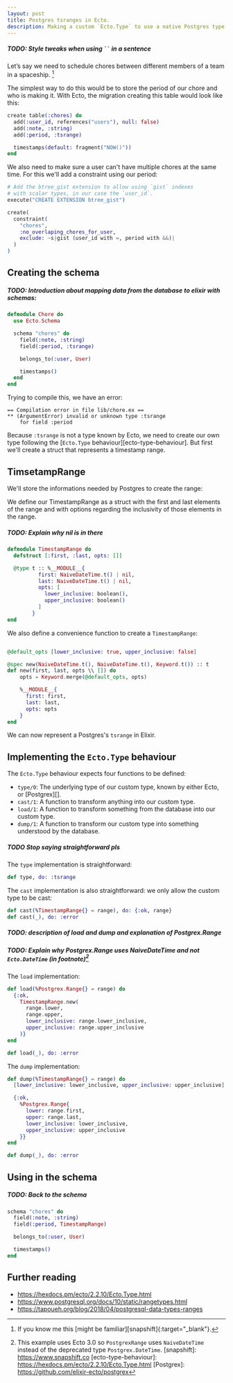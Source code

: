 ```yaml
---
layout: post
title: Postgres tsranges in Ecto.
description: Making a custom `Ecto.Type` to use a native Postgres type
---
```


##### TODO: Style tweaks when using <code>``</code> in a sentence

Let’s say we need to schedule chores between different members of a team in a spaceship. [^1]

The simplest way to do this would be to store the period of our chore and who is
making it. With Ecto, the migration creating this table would look like this:

```elixir
create table(:chores) do
  add(:user_id, references("users"), null: false)
  add(:note, :string)
  add(:period, :tsrange)

  timestamps(default: fragment("NOW()"))
end
```

We also need to make sure a user can't have multiple chores at the same time.
For this we'll add a constraint using our period:

```elixir
# Add the btree_gist extension to allow using `gist` indexes
# with scalar types, in our case the `user_id`.
execute("CREATE EXTENSION btree_gist")

create(
  constraint(
    "chores",
    :no_overlaping_chores_for_user,
    exclude: ~s|gist (user_id with =, period with &&)|
  )
)
```

## Creating the schema

##### TODO: Introduction about mapping data from the database to elixir with schemas:

```elixir
defmodule Chore do
  use Ecto.Schema

  schema "chores" do
    field(:note, :string)
    field(:period, :tsrange)

    belongs_to(:user, User)

    timestamps()
  end
end
```

Trying to compile this, we have an error:
```
== Compilation error in file lib/chore.ex ==
** (ArgumentError) invalid or unknown type :tsrange
    for field :period
```

Because `:tsrange` is not a type known by Ecto, we need to create our own type
following the [`Ecto.Type` behaviour][ecto-type-behaviour].
But first we'll create a struct that represents a timestamp range.

## TimsetampRange

We'll store the informations needed by Postgres to create the range:

We define our TimestampRange as a struct with the first and last elements of the
range and with options regarding the inclusivity of those elements in the range.

##### TODO: Explain why nil is in there

```elixir
defmodule TimestampRange do
  defstruct [:first, :last, opts: []]

  @type t :: %__MODULE__{
          first: NaiveDateTime.t() | nil,
          last: NaiveDateTime.t() | nil,
          opts: [
            lower_inclusive: boolean(),
            upper_inclusive: boolean()
          ]
        }
end
```

We also define a convenience function to create a `TimestampRange`:

```elixir

@default_opts [lower_inclusive: true, upper_inclusive: false]

@spec new(NaiveDateTime.t(), NaiveDateTime.t(), Keyword.t()) :: t
def new(first, last, opts \\ []) do
    opts = Keyword.merge(@default_opts, opts)

    %__MODULE__{
      first: first,
      last: last,
      opts: opts
    }
end
```

We can now represent a Postgres's `tsrange` in Elixir.

## Implementing the `Ecto.Type` behaviour
The `Ecto.Type` behaviour expects four functions to be defined:
- `type/0`: The underlying type of our custom type, known by either Ecto, or
    [Postgrex][].
- `cast/1`: A function to transform anything into our custom type.
- `load/1`: A function to transform something from the database into our custom
    type.
- `dump/1`: A function to transform our custom type into something understood by
    the database.

##### TODO Stop saying straightforward pls

The `type` implementation is straightforward:
```elixir
def type, do: :tsrange
```

The `cast` implementation is also straightforward: we only allow the custom type
to be cast:
```elixir
def cast(%TimestampRange{} = range), do: {:ok, range}
def cast(_), do: :error
```

##### TODO: description of load and dump and explanation of Postgrex.Range
##### TODO: Explain why Postgrex.Range uses NaiveDateTime and not `Ecto.DateTime` (in footnote)[^2]

The `load` implementation:
```elixir
def load(%Postgrex.Range{} = range) do
  {:ok,
    TimestampRange.new(
      range.lower,
      range.upper,
      lower_inclusive: range.lower_inclusive,
      upper_inclusive: range.upper_inclusive
    )}
end

def load(_), do: :error
```


The `dump` implementation:
```elixir
def dump(%TimestampRange{} = range) do
  [lower_inclusive: lower_inclusive, upper_inclusive: upper_inclusive] = range.opts

  {:ok,
    %Postgrex.Range{
      lower: range.first,
      upper: range.last,
      lower_inclusive: lower_inclusive,
      upper_inclusive: upper_inclusive
    }}
end

def dump(_), do: :error
```

## Using in the schema
##### TODO: Back to the schema
```elixir
schema "chores" do
  field(:note, :string)
  field(:period, TimestampRange)

  belongs_to(:user, User)

  timestamps()
end
```

## Further reading
- <https://hexdocs.pm/ecto/2.2.10/Ecto.Type.html>
- <https://www.postgresql.org/docs/10/static/rangetypes.html>
- <https://tapoueh.org/blog/2018/04/postgresql-data-types-ranges>

<!-- TODO: Update when Ecto 3 comes out -->

[^1]: If you know me this [might be familiar][snapshift]{:target="_blank"}.
[^2]: This example uses Ecto 3.0 so `PostgrexRange` uses `NaiveDateTime` instead of the deprecated type `Postgrex.DateTime`.
[snapshift]: https://www.snapshift.co
[ecto-type-behaviour]: https://hexdocs.pm/ecto/2.2.10/Ecto.Type.html
[Postgrex]:  https://github.com/elixir-ecto/postgrex
